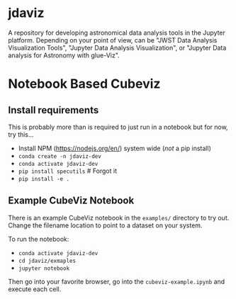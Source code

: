 # jdaviz

A repository for developing astronomical data analysis tools in the Jupyter
platform. Depending on your point of view, can be "JWST Data Analysis
Visualization Tools", "Jupyter Data Analysis Visualization", or "Jupyter Data
analysis for Astronomy with glue-Viz".


# Notebook Based Cubeviz

## Install requirements

This is probably more than is required to just run in a notebook but for now, try this...

  * Install NPM (https://nodejs.org/en/) system wide (*not* a pip install)
  * `conda create -n jdaviz-dev`
  * `conda activate jdaviz-dev`
  * `pip install specutils`  # Forgot it
  * `pip install -e .`

## Example CubeViz Notebook

There is an example CubeViz notebook in the `examples/` directory to try out.  Change the filename location to point to 
a dataset on your system.

To run the notebook:
  * `conda activate jdaviz-dev`
  * `cd jdaviz/exmaples`
  * `jupyter notebook`
  
Then go into your favorite browser, go into the `cubeviz-example.ipynb` and execute each cell.
